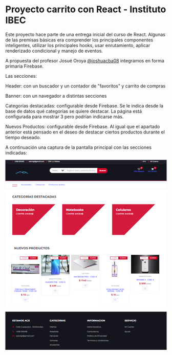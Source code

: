 # Proyecto carrito con React - Instituto IBEC

Este proyecto hace parte de una entrega inicial del curso de React. Algunas de las premisas básicas era comprender los principales componentes inteligentes, utilizar los principales hooks, usar enrutamiento, aplicar renderizado condicional y manejo de eventos.

A propuesta del profesor Josué Oroya [@joshuacba08](https://twitter.com/joshuacba08) integramos en forma primaria Firebase.

Las secciones:

Header: con un buscador y un contador de "favoritos" y carrito de compras

Banner: con un navegador a distintas secciones

Categorías destacadas: configurable desde Firebase. Se le indica desde la base de datos qué categorías se quiere destacar. La página está configurada para mostrar 3 pero podrían indicarse más.

Nuevos Productos: configurable desde Firebase. Al igual que el apartado anterior está pensado en el deseo de destacar ciertos productos durante el tiempo deseado.

A continuación una captura de la pantalla principal con las secciones indicadas:

![1701029155413](image/README/1701029155413.png)
